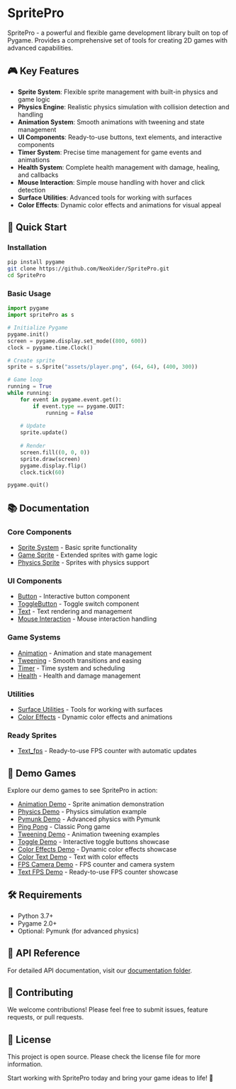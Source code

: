 # SpritePro

SpritePro - a powerful and flexible game development library built on top of Pygame. Provides a comprehensive set of tools for creating 2D games with advanced capabilities.

## 🎮 Key Features

- **Sprite System**: Flexible sprite management with built-in physics and game logic
- **Physics Engine**: Realistic physics simulation with collision detection and handling
- **Animation System**: Smooth animations with tweening and state management
- **UI Components**: Ready-to-use buttons, text elements, and interactive components
- **Timer System**: Precise time management for game events and animations
- **Health System**: Complete health management with damage, healing, and callbacks
- **Mouse Interaction**: Simple mouse handling with hover and click detection
- **Surface Utilities**: Advanced tools for working with surfaces
- **Color Effects**: Dynamic color effects and animations for visual appeal

## 🚀 Quick Start

### Installation

```bash
pip install pygame
git clone https://github.com/NeoXider/SpritePro.git
cd SpritePro
```

### Basic Usage

```python
import pygame
import spritePro as s

# Initialize Pygame
pygame.init()
screen = pygame.display.set_mode((800, 600))
clock = pygame.time.Clock()

# Create sprite
sprite = s.Sprite("assets/player.png", (64, 64), (400, 300))

# Game loop
running = True
while running:
    for event in pygame.event.get():
        if event.type == pygame.QUIT:
            running = False
    
    # Update
    sprite.update()
    
    # Render
    screen.fill((0, 0, 0))
    sprite.draw(screen)
    pygame.display.flip()
    clock.tick(60)

pygame.quit()
```

## 📚 Documentation

### Core Components
- [Sprite System](docs/sprite.md) - Basic sprite functionality
- [Game Sprite](docs/gameSprite.md) - Extended sprites with game logic
- [Physics Sprite](docs/physicSprite.md) - Sprites with physics support

### UI Components
- [Button](docs/button.md) - Interactive button component
- [ToggleButton](docs/toggle_button.md) - Toggle switch component
- [Text](docs/text.md) - Text rendering and management
- [Mouse Interaction](docs/mouse_interactor.md) - Mouse interaction handling

### Game Systems
- [Animation](docs/animation.md) - Animation and state management
- [Tweening](docs/tween.md) - Smooth transitions and easing
- [Timer](docs/timer.md) - Time system and scheduling
- [Health](docs/health.md) - Health and damage management

### Utilities
- [Surface Utilities](docs/surface.md) - Tools for working with surfaces
- [Color Effects](docs/color_effects.md) - Dynamic color effects and animations

### Ready Sprites
- [Text_fps](docs/text_fps.md) - Ready-to-use FPS counter with automatic updates

## 🎯 Demo Games

Explore our demo games to see SpritePro in action:

- [Animation Demo](spritePro/demoGames/animationDemo.py) - Sprite animation demonstration
- [Physics Demo](spritePro/demoGames/demo_physics.py) - Physics simulation example
- [Pymunk Demo](spritePro/demoGames/demo_pymunk.py) - Advanced physics with Pymunk
- [Ping Pong](spritePro/demoGames/ping_pong.py) - Classic Pong game
- [Tweening Demo](spritePro/demoGames/tweenDemo.py) - Animation tweening examples
- [Toggle Demo](spritePro/demoGames/toggle_demo.py) - Interactive toggle buttons showcase
- [Color Effects Demo](spritePro/demoGames/color_effects_demo.py) - Dynamic color effects showcase
- [Color Text Demo](spritePro/demoGames/color_text_demo.py) - Text with color effects
- [FPS Camera Demo](spritePro/demoGames/fps_camera_demo/fps_camera_demo.py) - FPS counter and camera system
- [Text FPS Demo](spritePro/demoGames/text_fps_demo.py) - Ready-to-use FPS counter showcase

## 🛠️ Requirements

- Python 3.7+
- Pygame 2.0+
- Optional: Pymunk (for advanced physics)

## 📖 API Reference

For detailed API documentation, visit our [documentation folder](docs/).

## 🤝 Contributing

We welcome contributions! Please feel free to submit issues, feature requests, or pull requests.

## 📄 License

This project is open source. Please check the license file for more information.

Start working with SpritePro today and bring your game ideas to life! 🚀